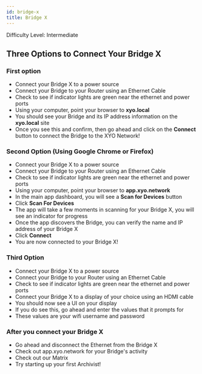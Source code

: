 ```yaml
---
id: bridge-x
title: Bridge X
---
```


<div class="alert alert-info text-center" role="alert">
  Difficulty Level: Intermediate
</div>

## Three Options to Connect Your Bridge X

### First option

- Connect your Bridge X to a power source
- Connect your Bridge to your Router using an Ethernet Cable
- Check to see if indicator lights are green near the ethernet and power ports
- Using your computer, point your browser to **xyo.local**
- You should see your Bridge and its IP address information on the **xyo.local** site
- Once you see this and confirm, then go ahead and click on the **Connect** button to connect the Bridge to the XYO Network!

### Second Option (Using Google Chrome or Firefox)
- Connect your Bridge X to a power source
- Connect your Bridge to your Router using an Ethernet Cable
- Check to see if indicator lights are green near the ethernet and power ports
- Using your computer, point your browser to **app.xyo.network**
- In the main app dashboard, you will see a **Scan for Devices** button
- Click **Scan For Devices**
- The app will take a few moments in scanning for your Bridge X, you will see an indicator for progress
- Once the app discovers the Bridge, you can verify the name and IP address of your Bridge X
- Click **Connect**
- You are now connected to your Bridge X!

### Third Option
- Connect your Bridge X to a power source
- Connect your Bridge to your Router using an Ethernet Cable
- Check to see if indicator lights are green near the ethernet and power ports
- Connect your Bridge X to a display of your choice using an HDMI cable
- You should now see a UI on your display
- If you do see this, go ahead and enter the values that it prompts for
- These values are your wifi username and password

### After you connect your Bridge X

- Go ahead and disconnect the Ethernet from the Bridge X
- Check out app.xyo.network for your Bridge's activity
- Check out our Matrix
- Try starting up your first Archivist!
